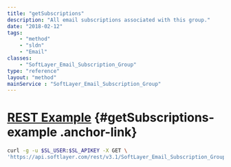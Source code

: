 ```yaml
---
title: "getSubscriptions"
description: "All email subscriptions associated with this group."
date: "2018-02-12"
tags:
    - "method"
    - "sldn"
    - "Email"
classes:
    - "SoftLayer_Email_Subscription_Group"
type: "reference"
layout: "method"
mainService : "SoftLayer_Email_Subscription_Group"
---
```


# [REST Example](#getSubscriptions-example) <a href="/article/rest/"><i class="fas fa-question"></i></a> {#getSubscriptions-example .anchor-link} 
```bash
curl -g -u $SL_USER:$SL_APIKEY -X GET \
'https://api.softlayer.com/rest/v3.1/SoftLayer_Email_Subscription_Group/{SoftLayer_Email_Subscription_GroupID}/getSubscriptions'
```
